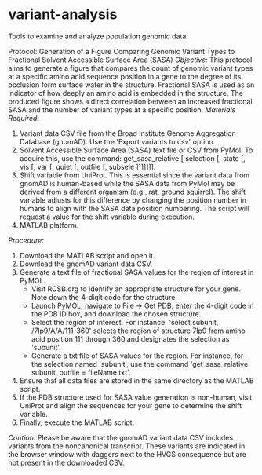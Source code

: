 # variant-analysis
Tools to examine and analyze population genomic data

Protocol: Generation of a Figure Comparing Genomic Variant Types to Fractional Solvent Accessible Surface Area (SASA)
*Objective:* This protocol aims to generate a figure that compares the count of genomic variant types at a specific amino acid sequence position in a gene to the degree of its occlusion form surface water in the structure. Fractional SASA is used as an indicator of how deeply an amino acid is embedded in the structure. The produced figure shows a direct correlation between an increased fractional SASA and the number of variant types at a specific position.
*Materials Required:*
1. Variant data CSV file from the Broad Institute Genome Aggregation Database (gnomAD). Use the 'Export variants to csv' option.
2. Solvent Accessible Surface Area (SASA) text file or CSV from PyMol. To acquire this, use the command: get_sasa_relative [ selection [, state [, vis [, var [, quiet [, outfile [, subsele ]]]]]]].
3. Shift variable from UniProt. This is essential since the variant data from gnomAD is human-based while the SASA data from PyMol may be derived from a different organism (e.g., rat, ground squirrel). The shift variable adjusts for this difference by changing the position number in humans to align with the SASA data position numbering. The script will request a value for the shift variable during execution.
4. MATLAB platform.

*Procedure:*
1. Download the MATLAB script and open it.
2. Download the gnomAD variant data CSV.
3. Generate a text file of fractional SASA values for the region of interest in PyMOL.
   - Visit RCSB.org to identify an appropriate structure for your gene. Note down the 4-digit code for the structure.
   - Launch PyMOL, navigate to File → Get PDB, enter the 4-digit code in the PDB ID box, and download the chosen structure.
   - Select the region of interest. For instance, 'select subunit, /7lp9/A/A/111-360' selects the region of structure 7lp9 from amino acid position 111 through 360 and designates the selection as 'subunit'.
   - Generate a txt file of SASA values for the region. For instance, for the selection named 'subunit', use the command 'get_sasa_relative subunit, outfile = fileName.txt'.
4. Ensure that all data files are stored in the same directory as the MATLAB script.
5. If the PDB structure used for SASA value generation is non-human, visit UniProt and align the sequences for your gene to determine the shift variable.
6. Finally, execute the MATLAB script.

*Caution:* Please be aware that the gnomAD variant data CSV includes variants from the noncanonical transcript. These variants are indicated in the browser window with daggers next to the HVGS consequence but are not present in the downloaded CSV.

